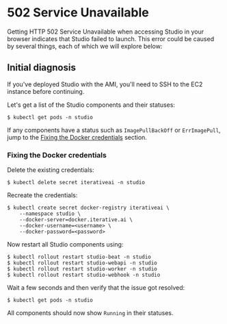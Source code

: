 # 502 Service Unavailable

Getting HTTP 502 Service Unavailable when accessing Studio in your browser
indicates that Studio failed to launch. This error could be caused by several
things, each of which we will explore below:

## Initial diagnosis

<admon type="info">

If you've deployed Studio with the AMI, you'll need to SSH to the EC2 instance
before continuing.

</admon>

Let's get a list of the Studio components and their statuses:

```shell
$ kubectl get pods -n studio
```

If any components have a status such as `ImagePullBackOff` or `ErrImagePull`,
jump to the [Fixing the Docker credentials](#fixing-the-docker-credentials)
section.

### Fixing the Docker credentials

Delete the existing credentials:

```shell
$ kubectl delete secret iterativeai -n studio
```

Recreate the credentials:

```shell
$ kubectl create secret docker-registry iterativeai \
    --namespace studio \
    --docker-server=docker.iterative.ai \
    --docker-username=<username> \
    --docker-password=<password>
```

Now restart all Studio components using:

```shell
$ kubectl rollout restart studio-beat -n studio
$ kubectl rollout restart studio-webapi -n studio
$ kubectl rollout restart studio-worker -n studio
$ kubectl rollout restart studio-webhook -n studio
```

Wait a few seconds and then verify that the issue got resolved:

```shell
$ kubectl get pods -n studio
```

All components should now show `Running` in their statuses.
